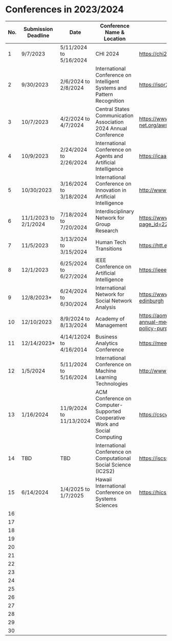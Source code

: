 # Conferences in 2023/2024

| No.  |  Submission Deadline | Date  | Conference Name & Location  | Link |
|---|---|---|---|---|
| 1  | 9/7/2023 | 5/11/2024 to 5/16/2024 | CHI 2024 | https://chi2024.acm.org/ (EXPIRED) |
| 2  | 9/30/2023 | 2/6/2024 to 2/8/2024 | International Conference on Intelligent Systems and Pattern Recognition | https://ispr2024.sciencesconf.org/ |
| 3  | 10/7/2023 | 4/2/2024 to 4/7/2024 | Central States Communication Association 2024 Annual Conference | https://www.csca-net.org/aws/CSCA/pt/sp/convention_overview |
| 4  | 10/9/2023  | 2/24/2024 to 2/26/2024 | International Conference on Agents and Artificial Intelligence | https://icaart.scitevents.org/ |
| 5  | 10/30/2023  | 3/16/2024 to 3/18/2024 | International Conference on Innovation in Artificial Intelligence | http://www.iciai.org/ |
| 6  | 11/1/2023 to 2/1/2024 |7/18/2024 to 7/20/2024 |  Interdisciplinary Network for Group Research | https://www.ingroup.net/content.aspx?page_id=22&club_id=300815&module_id=568313 |
| 7  | 11/5/2023  | 3/13/2024 to 3/15/2024 | Human Tech Transitions | https://htt.events/ |
| 8  | 12/1/2023 | 6/25/2024 to 6/27/2024 | IEEE Conference on Artificial Intelligence | https://ieeecai.org/2024/ |
| 9  | 12/8/2023*  |6/24/2024 to 6/30/2024 |  International Network for Social Network Analysis | https://www.insna.org/events/sunbelt-2024---edinburgh |
| 10 | 12/10/2023 | 8/9/2024 to 8/13/2024 | Academy of Management | https://aom.org/events/annual-meeting/future-annual-meetings/2024-innovating-for-the-future-policy-purpose-and-organizations |
| 11 | 12/14/2023*  |4/14/12024 to 4/16/2014 |  Business Analytics Conference | https://meetings.informs.org/wordpress/analytics2024/ |
| 12 | 1/5/2024 | 5/11/2024 to 5/16/2024 | International Conference on Machine Learning Technologies | http://www.icmlt.org/ |
| 13 | 1/16/2024 | 11/9/2024 to 11/13/2024 |  ACM Conference on Computer-Supported Cooperative Work and Social Computing | https://cscw.acm.org/2024/ |
| 14 | TBD | TBD | International Conference on Computational Social Science (IC2S2) | https://iscss.org/
| 15  | 6/14/2024 | 1/4/2025 to 1/7/2025   | Hawaii International Conference on Systems Sciences  | https://hicss.hawaii.edu/   |
| 16  |    |   |  |    |
| 17  |    |   |  |    |
| 18  |    |   |  |    |
| 19  |    |   |  |    |
| 20 |    |   |  |    |
| 21  |    |   |  |    |
| 22  |    |   |  |    |
| 23  |    |   |  |    |
| 24  |    |   |  |    |
| 25  |    |   |  |    |
| 26  |    |   |  |    |
| 27  |    |   |  |    |
| 28  |    |   |  |    |
| 29  |    |   |  |    |
| 30  |    |   |  |    |


